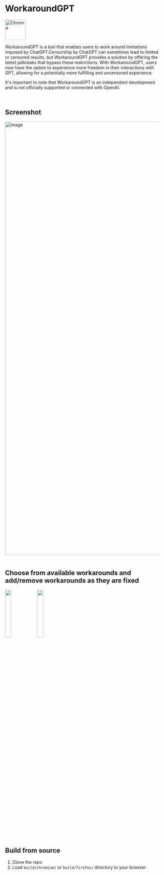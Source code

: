 # WorkaroundGPT

[link-chrome]: https://chrome.google.com/webstore/detail/chatgpt-workaround/kjmilhjddfcglldchbplpcjaiipngdbf?hl=en&authuser=0 'Chrome Web Store'
[<img src="https://user-images.githubusercontent.com/3750161/214147732-c75e96a4-48a4-4b64-b407-c2402e899a75.PNG" height="67" alt="Chrome" valign="middle">][link-chrome]

WorkaroundGPT is a tool that enables users to work around limitations imposed by ChatGPT.Censorship by ChatGPT can sometimes lead to limited or censored results, but WorkaroundGPT provides a solution by offering the latest jailbreaks that bypass these restrictions. With WorkaroundGPT, users now have the option to experience more freedom in their interactions with GPT, allowing for a potentially more fulfilling and uncensored experience.

It's important to note that WorkaroundGPT is an independent development and is not officially supported or connected with OpenAI.

<br/>

## Screenshot

<img width="1418" alt="image" src="https://raw.githubusercontent.com/prakhar897/workaround-gpt/main/images/ss1.png">

<br/>
<br/>

## Choose from available workarounds and add/remove workarounds as they are fixed

<img src = "https://raw.githubusercontent.com/prakhar897/workaround-gpt/main/images/ss2.png" width ="20%" /> <img src = "https://raw.githubusercontent.com/prakhar897/workaround-gpt/main/images/ss3.jpg" width ="20%" />

<br/>

## Build from source

1. Clone the repo
2. Load `build/chromium/` or `build/firefox/` directory to your browser
